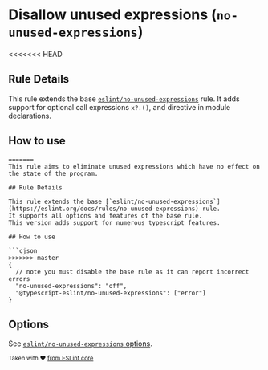 # Disallow unused expressions (`no-unused-expressions`)

<<<<<<< HEAD
## Rule Details

This rule extends the base [`eslint/no-unused-expressions`](https://eslint.org/docs/rules/no-unused-expressions) rule.
It adds support for optional call expressions `x?.()`, and directive in module declarations.

## How to use

```jsonc
=======
This rule aims to eliminate unused expressions which have no effect on the state of the program.

## Rule Details

This rule extends the base [`eslint/no-unused-expressions`](https://eslint.org/docs/rules/no-unused-expressions) rule.
It supports all options and features of the base rule.
This version adds support for numerous typescript features.

## How to use

```cjson
>>>>>>> master
{
  // note you must disable the base rule as it can report incorrect errors
  "no-unused-expressions": "off",
  "@typescript-eslint/no-unused-expressions": ["error"]
}
```

## Options

See [`eslint/no-unused-expressions` options](https://eslint.org/docs/rules/no-unused-expressions#options).

<sup>Taken with ❤️ [from ESLint core](https://github.com/eslint/eslint/blob/master/docs/rules/no-unused-expressions.md)</sup>
